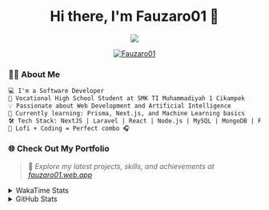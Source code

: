 <h1 align="center">Hi there, I'm Fauzaro01 👋</h1>

<p align="center">
  <img src="https://readme-typing-svg.herokuapp.com?font=Fira+Code&size=22&pause=1000&center=true&vCenter=true&width=460&lines=Full+Stack+Web+Developer;Self-Taught+Programmer;Always+Learning+New+Things;Love+to+Build+Cool+Stuff+😎" />
</p>

<p align="center">
  <a href="https://github.com/Fauzaro01">
    <img src="https://komarev.com/ghpvc/?username=Fauzaro01&label=Profile+views&color=blue&style=flat" alt="Fauzaro01" />
  </a>
</p>

### 👨‍💻 About Me

```txt
💻 I'm a Software Developer
🏫 Vocational High School Student at SMK TI Muhammadiyah 1 Cikampek
💡 Passionate about Web Development and Artificial Intelligence
🌱 Currently learning: Prisma, Next.js, and Machine Learning basics
🛠️ Tech Stack: NextJS | Laravel | React | Node.js | MySQL | MongoDB | PrismaJS
🎵 Lofi + Coding = Perfect combo 🎧
```


### 🌐 Check Out My Portfolio

> 📎 *Explore my latest projects, skills, and achievements at [fauzaro01.web.app](https://fauzaro01.web.app)*


<details>
  <summary>
     WakaTime Stats
  </summary>
  <br>
  
  <!--START_SECTION:waka-->

```txt
From: 10 September 2021 - To: 04 July 2025

Total Time: 912 hrs 6 mins

JavaScript          296 hrs 52 mins ████████░░░░░░░░░░░░░░░░░   32.55 %
PHP                 180 hrs 3 mins  █████░░░░░░░░░░░░░░░░░░░░   19.74 %
HTML                106 hrs 16 mins ███░░░░░░░░░░░░░░░░░░░░░░   11.65 %
Blade Template      86 hrs 1 min    ██▒░░░░░░░░░░░░░░░░░░░░░░   09.43 %
EJS                 58 hrs 32 mins  █▓░░░░░░░░░░░░░░░░░░░░░░░   06.42 %
Java                41 hrs 50 mins  █░░░░░░░░░░░░░░░░░░░░░░░░   04.59 %
CSS                 36 hrs 26 mins  █░░░░░░░░░░░░░░░░░░░░░░░░   04.00 %
JSON                33 hrs 24 mins  █░░░░░░░░░░░░░░░░░░░░░░░░   03.66 %
Python              13 hrs 52 mins  ▒░░░░░░░░░░░░░░░░░░░░░░░░   01.52 %
Other               7 hrs 1 min     ▒░░░░░░░░░░░░░░░░░░░░░░░░   00.77 %
```

<!--END_SECTION:waka-->
</details>
<details>
  <summary>
    GitHub Stats
  </summary>
  <br>
  <div align="center">
    <img src="https://github-readme-stats.vercel.app/api?username=Fauzaro01&show_icons=true&theme=algolia" alt="Fauzaro01's GitHub Stats" style="margin: 20px;" />
    <img src="https://github-readme-streak-stats.herokuapp.com/?user=Fauzaro01&theme=algolia" alt="Fauzaro01's GitHub Streak" style="margin: 20px;" />
  </div>

  <div align="center">
    <img src="https://github-readme-stats.vercel.app/api?username=Fauzaro01&show_icons=true&locale=en&count_private=true&hide_rank=true&custom_title=My%20GitHub%20Stats&disable_animations=true&theme=algolia" alt="Fauzaro01's Stars" style="margin: 20px;" />
    <img src="https://github-readme-stats.vercel.app/api/top-langs/?username=Fauzaro01&langs_count=8&theme=algolia&layout=compact" alt="Top Languages" style="margin: 20px;" />
  </div>
</details>

